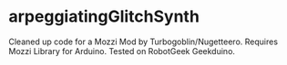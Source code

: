 # arpeggiatingGlitchSynth
Cleaned up code for a Mozzi Mod by Turbogoblin/Nugetteero.
Requires Mozzi Library for Arduino. Tested on RobotGeek Geekduino.
